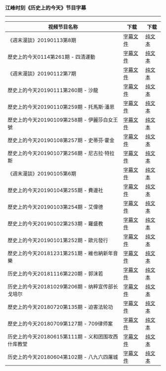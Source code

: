 ### 江峰时刻《历史上的今天》节目字幕

---

| 视频节目名称 | 下载 | 下载 |
|---|---|---|
|  《週末漫談》20190113第8期 | [字幕文件](zh-CN/201901/w008.srt?raw=true) | [纯文本](zh-CN/201901/w008.txt?raw=true) |
|  歷史上的今天0114第261期 - 四清運動 | [字幕文件](zh-CN/201901/e261.srt?raw=true) | [纯文本](zh-CN/201901/e261.txt?raw=true) |
|  《週末漫談》20190112第7期 | [字幕文件](zh-CN/201901/w007.srt?raw=true) | [纯文本](zh-CN/201901/w007.txt?raw=true) |
|  歷史上的今天20190111第260期 - 沙龍 | [字幕文件](zh-CN/201901/e260.srt?raw=true) | [纯文本](zh-CN/201901/e260.txt?raw=true) |
|  歷史上的今天20190110第259期 - 托馬斯·潘恩 | [字幕文件](zh-CN/201901/e259.srt?raw=true) | [纯文本](zh-CN/201901/e259.txt?raw=true) |
|  歷史上的今天20190109第258期 - 伊麗莎白女王號 | [字幕文件](zh-CN/201901/e258.srt?raw=true) | [纯文本](zh-CN/201901/e258.txt?raw=true) |
|  歷史上的今天20190108第257期 - 史蒂芬·霍金 | [字幕文件](zh-CN/201901/e257.srt?raw=true) | [纯文本](zh-CN/201901/e257.txt?raw=true) |
|  歷史上的今天20190107第256期 - 尼古拉·特拉斯 | [字幕文件](zh-CN/201901/e256.srt?raw=true) | [纯文本](zh-CN/201901/e256.txt?raw=true) |
|  《週末漫談》20190105第6期 | [字幕文件](zh-CN/201901/w006.srt?raw=true) | [纯文本](zh-CN/201901/w006.txt?raw=true) |
|  歷史上的今天20190104第255期 - 費邊社 | [字幕文件](zh-CN/201901/e255.srt?raw=true) | [纯文本](zh-CN/201901/e255.txt?raw=true) |
|  歷史上的今天20190103第254期 - 艾偉德 | [字幕文件](zh-CN/201901/e254.srt?raw=true) | [纯文本](zh-CN/201901/e254.txt?raw=true) |
|  歷史上的今天20190102第253期 - 羅盛教 | [字幕文件](zh-CN/201901/e253.srt?raw=true) | [纯文本](zh-CN/201901/e253.txt?raw=true) |
|  歷史上的今天20190101第252期 - 歐元發行 | [字幕文件](zh-CN/201901/e252.srt?raw=true) | [纯文本](zh-CN/201901/e252.txt?raw=true) |
|  歷史上的今天20181231第251期 - 維也納新年音樂 | [字幕文件](zh-CN/201812/e251.srt?raw=true) | [纯文本](zh-CN/201812/e251.txt?raw=true) |
|  历史上的今天20181116第220期 - 郭沫若 | [字幕文件](zh-CN/201811/e220.srt?raw=true) | [纯文本](zh-CN/201811/e220.txt?raw=true) |
|  历史上的今天20181029第206期 - 纳粹宣传部长戈培尔 | [字幕文件](zh-CN/201810/e206.srt?raw=true) | [纯文本](zh-CN/201810/e206.txt?raw=true) |
|  歷史上的今天20180720第135期 - 迫害法轮功 | [字幕文件](zh-CN/201807/e135.srt?raw=true) | [纯文本](zh-CN/201807/e135.txt?raw=true) |
|  歷史上的今天20180709第127期 - 709律师案 | [字幕文件](zh-CN/201807/e127.srt?raw=true) | [纯文本](zh-CN/201807/e127.txt?raw=true) |
|  历史上的今天20180615第111期 - 义和团围攻西什库教堂 | [字幕文件](zh-CN/201806/e111.srt?raw=true) | [纯文本](zh-CN/201806/e111.txt?raw=true) |
|  历史上的今天20180604第102期 - 八九六四屠城 | [字幕文件](zh-CN/201806/e102.srt?raw=true) | [纯文本](zh-CN/201806/e102.txt?raw=true) |

